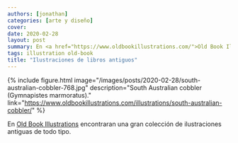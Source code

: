 ```yaml
---
authors: [jonathan]
categories: [arte y diseño]
cover:
date: 2020-02-28
layout: post
summary: En <a href="https://www.oldbookillustrations.com/">Old Book Illustrations</a> encontraran una gran colección de ilustraciones antiguas de todo tipo.
tags: illustration old-book
title: "Ilustraciones de libros antiguos"
---
```


{% include figure.html image="/images/posts/2020-02-28/south-australian-cobbler-768.jpg" description="South Australian cobbler (Gymnapistes marmoratus)." link="https://www.oldbookillustrations.com/illustrations/south-australian-cobbler/" %}

En [Old Book Illustrations](https://www.oldbookillustrations.com/) encontraran una gran colección de ilustraciones antiguas de todo tipo.
